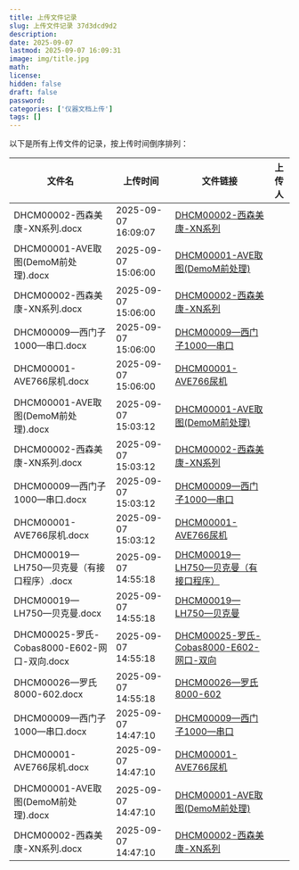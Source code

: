 ```yaml
---
title: 上传文件记录
slug: 上传文件记录 37d3dcd9d2
description:
date: 2025-09-07
lastmod: 2025-09-07 16:09:31
image: img/title.jpg
math:
license:
hidden: false
draft: false
password:
categories: ['仪器文档上传']
tags: []
---
```

以下是所有上传文件的记录，按上传时间倒序排列：

| 文件名 | 上传时间 | 文件链接 | 上传人 |
|--------|----------|----------|----------|
| DHCM00002-西森美康-XN系列.docx | 2025-09-07 16:09:07 | [DHCM00002-西森美康-XN系列](assets/DHCM00002-西森美康-XN系列.docx) | |
| DHCM00001-AVE取图(DemoM前处理).docx | 2025-09-07 15:06:00 | [DHCM00001-AVE取图(DemoM前处理)](assets/DHCM00001-AVE取图(DemoM前处理).docx) | |
| DHCM00002-西森美康-XN系列.docx | 2025-09-07 15:06:00 | [DHCM00002-西森美康-XN系列](assets/DHCM00002-西森美康-XN系列.docx) | |
| DHCM00009—西门子1000—串口.docx | 2025-09-07 15:06:00 | [DHCM00009—西门子1000—串口](assets/DHCM00009—西门子1000—串口.docx) | |
| DHCM00001-AVE766尿机.docx | 2025-09-07 15:06:00 | [DHCM00001-AVE766尿机](assets/DHCM00001-AVE766尿机.docx) | |
| DHCM00001-AVE取图(DemoM前处理).docx | 2025-09-07 15:03:12 | [DHCM00001-AVE取图(DemoM前处理)](assets/DHCM00001-AVE取图(DemoM前处理).docx) | |
| DHCM00002-西森美康-XN系列.docx | 2025-09-07 15:03:12 | [DHCM00002-西森美康-XN系列](assets/DHCM00002-西森美康-XN系列.docx) | |
| DHCM00009—西门子1000—串口.docx | 2025-09-07 15:03:12 | [DHCM00009—西门子1000—串口](assets/DHCM00009—西门子1000—串口.docx) | |
| DHCM00001-AVE766尿机.docx | 2025-09-07 15:03:12 | [DHCM00001-AVE766尿机](assets/DHCM00001-AVE766尿机.docx) | |
| DHCM00019—LH750—贝克曼（有接口程序）.docx | 2025-09-07 14:55:18 | [DHCM00019—LH750—贝克曼（有接口程序）](assets/DHCM00019—LH750—贝克曼（有接口程序）.docx) | |
| DHCM00019—LH750—贝克曼.docx | 2025-09-07 14:55:18 | [DHCM00019—LH750—贝克曼](assets/DHCM00019—LH750—贝克曼.docx) | |
| DHCM00025-罗氏-Cobas8000-E602-网口-双向.docx | 2025-09-07 14:55:18 | [DHCM00025-罗氏-Cobas8000-E602-网口-双向](assets/DHCM00025-罗氏-Cobas8000-E602-网口-双向.docx) | |
| DHCM00026—罗氏8000-602.docx | 2025-09-07 14:55:18 | [DHCM00026—罗氏8000-602](assets/DHCM00026—罗氏8000-602.docx) | |
| DHCM00009—西门子1000—串口.docx | 2025-09-07 14:47:10 | [DHCM00009—西门子1000—串口](assets/DHCM00009—西门子1000—串口.docx) | |
| DHCM00001-AVE766尿机.docx | 2025-09-07 14:47:10 | [DHCM00001-AVE766尿机](assets/DHCM00001-AVE766尿机.docx) | |
| DHCM00001-AVE取图(DemoM前处理).docx | 2025-09-07 14:47:10 | [DHCM00001-AVE取图(DemoM前处理)](assets/DHCM00001-AVE取图(DemoM前处理).docx) | |
| DHCM00002-西森美康-XN系列.docx | 2025-09-07 14:47:10 | [DHCM00002-西森美康-XN系列](assets/DHCM00002-西森美康-XN系列.docx) | |